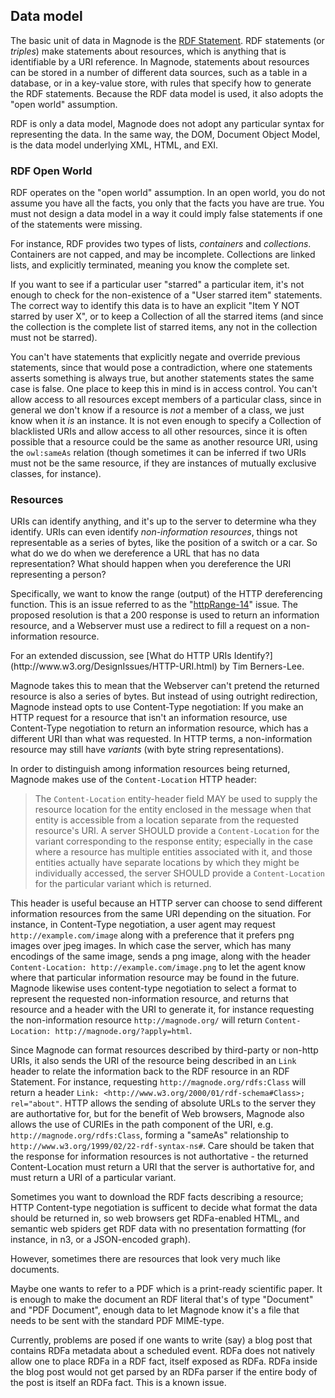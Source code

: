 ## Data model
The basic unit of data in Magnode is the [RDF Statement](http://www.w3.org/TR/rdf-primer/). RDF statements (or _triples_) make statements about resources, which is anything that is identifiable by a URI reference. In Magnode, statements about resources can be stored in a number of different data sources, such as a table in a database, or in a key-value store, with rules that specify how to generate the RDF statements. Because the RDF data model is used, it also adopts the "open world" assumption.

RDF is only a data model, Magnode does not adopt any particular syntax for representing the data. In the same way, the DOM, Document Object Model, is the data model underlying XML, HTML, and EXI.

### RDF Open World
RDF operates on the "open world" assumption. In an open world, you do not assume you have all the facts, you only that the facts you have are true. You must not design a data model in a way it could imply false statements if one of the statements were missing.

For instance, RDF provides two types of lists, _containers_ and _collections_. Containers are not capped, and may be incomplete. Collections are linked lists, and explicitly terminated, meaning you know the complete set.

If you want to see if a particular user "starred" a particular item, it's not enough to check for the non-existence of a "User starred item" statements. The correct way to identify this data is to have an explicit "Item Y NOT starred by user X", or to keep a Collection of all the starred items (and since the collection is the complete list of starred items, any not in the collection must not be starred).

You can't have statements that explicitly negate and override previous statements, since that would pose a contradiction, where one statements asserts something is always true, but another statements states the same case is false. One place to keep this in mind is in access control. You can't allow access to all resources except members of a particular class, since in general we don't know if a resource is _not_ a member of a class, we just know when it _is_ an instance. It is not even enough to specify a Collection of blacklisted URIs and allow access to all other resources, since it is often possible that a resource could be the same as another resource URI, using the `owl:sameAs` relation (though sometimes it can be inferred if two URIs must not be the same resource, if they are instances of mutually exclusive classes, for instance).

### Resources
URIs can identify anything, and it's up to the server to determine wha they identify. URIs can even identify _non-information resources_, things not representable as a series of bytes, like the position of a switch or a car. So what do we do when we dereference a URL that has no data representation? What should happen when you dereference the URI representing a person?

Specifically, we want to know the range (output) of the HTTP dereferencing function. This is an issue referred to as the "[httpRange-14](http://www.w3.org/2001/tag/issues.html#httpRange-14)" issue. The proposed resolution is that a 200 response is used to return an information resource, and a Webserver must use a redirect to fill a request on a non-information resource.

<aside><p>For an extended discussion, see [What do HTTP URIs Identify?](http://www.w3.org/DesignIssues/HTTP-URI.html) by Tim Berners-Lee.</p></aside>

Magnode takes this to mean that the Webserver can't pretend the returned resource is also a series of bytes. But instead of using outright redirection, Magnode instead opts to use Content-Type negotiation: If you make an HTTP request for a resource that isn't an information resource, use Content-Type negotiation to return an information resource, which has a different URI than what was requested. In HTTP terms, a non-information resource may still have _variants_ (with byte string representations).

In order to distinguish among information resources being returned, Magnode makes use of the `Content-Location` HTTP header:

> The `Content-Location` entity-header field MAY be used to supply the resource location for the entity enclosed in the message when that entity is accessible from a location separate from the requested resource's URI. A server SHOULD provide a `Content-Location` for the variant corresponding to the response entity; especially in the case where a resource has multiple entities associated with it, and those entities actually have separate locations by which they might be individually accessed, the server SHOULD provide a `Content-Location` for the particular variant which is returned.

This header is useful because an HTTP server can choose to send different information resources from the same URI depending on the situation. For instance, in Content-Type negotiation, a user agent may request `http://example.com/image` along with a preference that it prefers png images over jpeg images. In which case the server, which has many encodings of the same image, sends a png image, along with the header `Content-Location: http://example.com/image.png` to let the agent know where that particular information resource may be found in the future. Magnode likewise uses content-type negotiation to select a format to represent the requested non-information resource, and returns that resource and a header with the URI to generate it, for instance requesting the non-information resource `http://magnode.org/` will return `Content-Location: http://magnode.org/?apply=html`.

Since Magnode can format resources described by third-party or non-http URIs, it also sends the URI of the resource being described in an `Link` header to relate the information back to the RDF resource in an RDF Statement. For instance, requesting `http://magnode.org/rdfs:Class` will return a header `Link: <http://www.w3.org/2000/01/rdf-schema#Class>; rel="about"`. HTTP allows the sending of absolute URLs to the server they are authortative for, but for the benefit of Web browsers, Magnode also allows the use of CURIEs in the path component of the URI, e.g. `http://magnode.org/rdfs:Class`, forming a "sameAs" relationship to `http://www.w3.org/1999/02/22-rdf-syntax-ns#`. Care should be taken that the response for information resources is not authortative - the returned Content-Location must return a URI that the server is authortative for, and must return a URI of a particular variant.

Sometimes you want to download the RDF facts describing a resource; HTTP Content-type negotiation is sufficent to decide what format the data should be returned in, so web browsers get RDFa-enabled HTML, and semantic web spiders get RDF data with no presentation formatting (for instance, in n3, or a JSON-encoded graph).

However, sometimes there are resources that look very much like documents.

Maybe one wants to refer to a PDF which is a print-ready scientific paper. It is enough to make the document an RDF literal that's of type "Document" and "PDF Document", enough data to let Magnode know it's a file that needs to be sent with the standard PDF MIME-type.

Currently, problems are posed if one wants to write (say) a blog post that contains RDFa metadata about a scheduled event. RDFa does not natively allow one to place RDFa in a RDF fact, itself exposed as RDFa. RDFa inside the blog post would not get parsed by an RDFa parser if the entire body of the post is itself an RDFa fact. This is a known issue.
